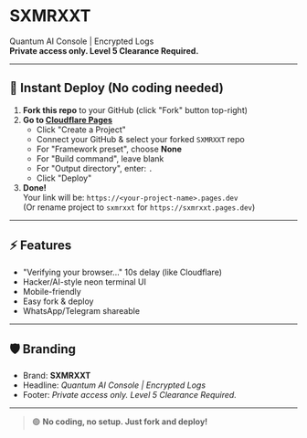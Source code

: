 # SXMRXXT

Quantum AI Console | Encrypted Logs  
**Private access only. Level 5 Clearance Required.**

---

## 🚀 Instant Deploy (No coding needed)

1. **Fork this repo** to your GitHub (click "Fork" button top-right)
2. **Go to [Cloudflare Pages](https://pages.cloudflare.com/)**
   - Click "Create a Project"
   - Connect your GitHub & select your forked `SXMRXXT` repo
   - For "Framework preset", choose **None**
   - For "Build command", leave blank
   - For "Output directory", enter: `.`
   - Click "Deploy"
3. **Done!**  
   Your link will be: `https://<your-project-name>.pages.dev`  
   (Or rename project to `sxmrxxt` for `https://sxmrxxt.pages.dev`)

---

## ⚡ Features

- "Verifying your browser..." 10s delay (like Cloudflare)
- Hacker/AI-style neon terminal UI
- Mobile-friendly
- Easy fork & deploy
- WhatsApp/Telegram shareable

---

## 🛡️ Branding

- Brand: **SXMRXXT**
- Headline: _Quantum AI Console | Encrypted Logs_
- Footer: _Private access only. Level 5 Clearance Required._

---

> 🟢 **No coding, no setup. Just fork and deploy!**
